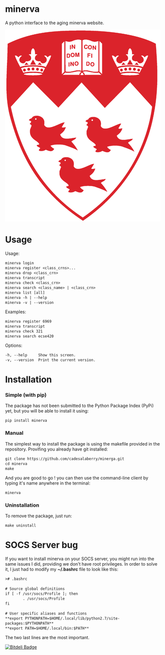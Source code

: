 minerva
=======

A python interface to the aging minerva website.

[![McGill Logo](./assets/mcgill-logo-transparent.png)](https://horizon.mcgill.ca/pban1/twbkwbis.P_WWWLogin "Minerva Webpage")


# Usage

Usage:

	minerva login
	minerva register <class_crns>...
	minerva drop <class_crn>
	minerva transcript
	minerva check <class_crn>
	minerva search <class_name> | <class_crn>
	minerva list [all]
	minerva -h | --help
	minerva -v | --version

Examples:

	minerva register 6969
	minerva transcript
	minerva check 321
	minerva search ecse420

Options:

	-h, --help     Show this screen.
	-v, --version  Print the current version.


# Installation

### Simple (with pip)

The package has not been submitted to the Python Package Index (PyPi) yet, but you will be able to install it using:

	pip install minerva


### Manual
The simplest way to install the package is using the makefile provided in the repository. Provifing you already have git installed:

	git clone https://github.com/cadesalaberry/minerga.git
	cd minerva
	make

And you are good to go ! you can then use the command-line client by typing it's name anywhere in the terminal:

	minerva


### Uninstallation

To remove the package, just run:

	make uninstall


# SOCS Server bug

If you want to install minerva on your SOCS server, you might run into the same issues I did, providing we don't have root privileges. In order to solve it, I just had to modify my **~/.bashrc** file to look like this:

	># .bashrc

	# Source global definitions
	if [ -f /usr/socs/Profile ]; then
	        . /usr/socs/Profile
	fi

	# User specific aliases and functions
	**export PYTHONPATH=$HOME/.local/lib/python2.7/site-packages:$PYTHONPATH**
	**export PATH=$HOME/.local/bin:$PATH**

The two last lines are the most important.


[![Bitdeli Badge](https://d2weczhvl823v0.cloudfront.net/cadesalaberry/minerva/trend.png)](https://bitdeli.com/free "Bitdeli Badge")

